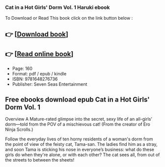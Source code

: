### Cat in a Hot Girls' Dorm Vol. 1 Haruki ebook

To Download or Read This book click on the link button below :

## 👉  [**[Download book](http://filesbooks.info/download.php?group=book&from=github.com&id=616837&lnk=1081 "Download book")**]

## 👉  [**[Read online book](http://filesbooks.info/download.php?group=book&from=github.com&id=616837&lnk=1081 "Read online book")**]


* Page: 160
* Format: pdf / epub / kindle
* ISBN: 9781648276736
* Publisher: Seven Seas Entertainment



## Free ebooks download epub Cat in a Hot Girls' Dorm Vol. 1


Overview
A Mature-rated glimpse into the secret, sexy life of an all-girls’ dorm—told from the POV of a mischievous cat! (From the creator of Ero Ninja Scrolls.)

 Follow the everyday lives of ten horny residents of a woman&#039;s dorm from the point of view of the feisty cat, Tama-san. The ladies find him as a stray, and soon Tama is sticking his nose in everyone’s business: what do these girls do when they&#039;re alone, or with each other? The cat sees all, from out of the streets to between the sheets!



